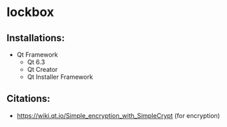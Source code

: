 # lockbox

## Installations:
- Qt Framework
  - Qt 6.3
  - Qt Creator
  - Qt Installer Framework

## Citations:
- https://wiki.qt.io/Simple_encryption_with_SimpleCrypt (for encryption)
